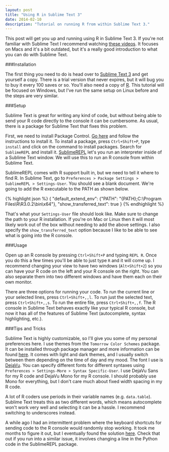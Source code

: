 ```yaml
---
layout: post
title: "Using R in Sublime Text 3"
date: 2014-02-10
description: "Tutorial on running R from within Sublime Text 3."
---
```


This post will get you up and running using R in Sublime Text 3.  If you're not familiar with Sublime Text I recommend watching [these videos](https://tutsplus.com/course/improve-workflow-in-sublime-text-2/).  It focuses on Macs and it's a bit outdated, but it's a really good introduction to what you can do with Sublime Text.

<!--break-->

###Installation

The first thing you need to do is head over to [Sublime Text 3](http://www.sublimetext.com/3) and get yourself a copy.  There is a trial version that never expires, but it will bug you to buy it every 100 saves or so.  You'll also need a copy of [R](http://cran.r-project.org/bin/windows/base/).  This tutorial will be focused on Windows, but I've run the same setup on Linux before and the steps are very similar.

###Setup

Sublime Text is great for writing any kind of code, but without being able to send your R code directly to the console it can be cumbersome.  As usual, there is a package for Sublime Text that fixes this problem.

First, we need to install Package Control.  [Go here](https://sublime.wbond.net/installation) and follow the instructions to install it.  To install a package, press `Ctrl+Shift+P`, type `install` and click on the command to install packages.  Search for `SublimeREPL` and install it.  [SublimeREPL](https://github.com/wuub/SublimeREPL) let's you run an interpreter inside of a Sublime Text window.  We will use this to run an R console from within Sublime Text.

SublimeREPL comes with R support built in, but we need to tell it where to find R.  In Sublime Text, go to `Preferences > Package Settings > SublimeREPL > Settings-User`.  You should see a blank document.  We're going to add the R executable to the PATH as shown below.

{% highlight json %}
{
    "default_extend_env": {"PATH": "{PATH};C:\\Program Files\\R\\R3.0.2\\bin\\x64"},
    "show_transferred_text": true
}
{% endhighlight %}

That's what your `Settings-User` file should look like.  Make sure to change the path to your R installation.  If you're on Mac or Linux then it will most likely work out of the box without needing to add the above settings.  I also specify the `show_transferred_text` option because I like to be able to see what is going into the R console.

###Usage

Open up an R console by pressing `Ctrl+Shift+P` and typing `REPL R`.  Once you do this a few times you'll be able to just type `R` and it will come up.  I recommend changing your view to have two windows (`Alt+Shift+2`) so you can have your R code on the left and your R console on the right.  You can also separate them into two different windows and have them each on their own monitor.

There are three options for running your code.  To run the current line or your selected lines, press `Ctrl+Shift+,,l`.  To run just the selected text, press `Ctrl+Shift+,,s`.  To run the entire file, press `Ctrl+Shift+,,f`.  The R console in Sublime Text behaves exactly like your typical R console, but now it has all of the features of Sublime Text (autocomplete, syntax highlighting, etc.).

###Tips and Tricks

Sublime Text is highly customizable, so I'll give you some of my personal preferences here.  I use themes from the `Tomorrow Color Schemes` package.  It can be installed through package manager and more information can be found [here](https://github.com/chriskempson/tomorrow-theme).  It comes with light and dark themes, and I usually switch between them depending on the time of day and my mood.  The font I use is [DejaVu](http://dejavu-fonts.org/wiki/Main_Page).  You can specify different fonts for different syntaxes using `Preferences > Settings-More > Syntax Specific-User`.  I use DejaVu Sans for my R code and DejaVu Mono for my R console.  I should probably use Mono for everything, but I don't care much about fixed width spacing in my R code.

A lot of R coders use periods in their variable names (e.g. `data.table`).  Sublime Text treats this as two different words, which means autocomplete won't work very well and selecting it can be a hassle.  I recommend switching to underscores instead.

A while ago I had an intermittent problem where the keyboard shortcuts for sending code to the R console would randomly stop working.  It took me months to figure it out, but I eventually found the solution [here](https://github.com/wuub/SublimeREPL/issues/271).  Check that out if you run into a similar issue, it involves changing a line in the Python code in the SublimeREPL package.
